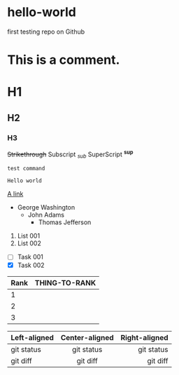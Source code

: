# hello-world
first testing repo on Github

# This is a comment.
# H1
## H2
### H3
~~Strikethrough~~
Subscript <sub>*sub*</sub> SuperScript <sup>**sup**</sup>

`test command`
```
Hello world
```

[A link](www.gmail.com)

- George Washington
  * John Adams
    + Thomas Jefferson

1. List 001
2. List 002


- [ ] Task 001
- [x] Task 002

| Rank | THING-TO-RANK |
|------|---------------|
|     1|               |
|     2|               |
|     3|               |

| Left-aligned | Center-aligned | Right-aligned |
| :---         |     :---:      |          ---: |
| git status   | git status     | git status    |
| git diff     | git diff       | git diff      |



